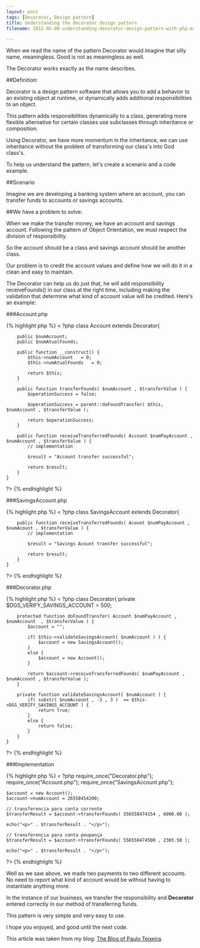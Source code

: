 ```yaml
---
layout: post
tags: [Decorator, Design pattern]
title: Understanding the decorator design pattern
filename: 2012-05-08-understanding-decorator-design-pattern-with-php.markdown

---
```

When we read the name of the pattern Decorator would imagine that silly name, meaningless. Good is not as meaningless as well.

The Decorator works exactly as the name describes.

##Definition:


Decorator is a design pattern software that allows you to add a behavior to an existing object at runtime, or dynamically adds additional responsibilities to an object.

This pattern adds responsibilities dynamically to a class, generating more flexible alternative for certain classes use subclasses through inheritance or composition.

Using Decorator, we have more momentum in the inheritance, we can use inheritance without the problem of transforming our class's into God class's.

To help us understand the pattern, let's create a scenario and a code example.

##Scenario


Imagine we are developing a banking system where an account, you can transfer funds to accounts or savings accounts.

##We have a problem to solve:


When we make the transfer money, we have an account and savings account. Following the pattern of Object Orientation, we must respect the division of responsibility.

So the account should be a class and savings account should be another class.

Our problem is to credit the account values ​​and define how we will do it in a clean and easy to maintain.

The Decorator can help us do just that, he will add responsibility receiveFounds() in our class at the right time, including making the validation that determine what kind of account value will be credited. Here's an example:

###Account.php

{% highlight php %}
< ?php
	class Account extends Decorator{

		public $numAccount;
		public $numAtualFounds;

		public function __construct() {
			$this->numAccount 	= 0;
			$this->numAtualFounds	= 0;

			return $this;
		}

		public function transferFounds( $numAccount , $transferValue ) {
			$operationSuccess = false;

			$operationSuccess = parent::doFoundTransfer( $this, $numAccount , $transferValue );

			return $operationSuccess;
		}

		public function receiveTransferredFounds( Account $numPayAccount , $numAccount , $transferValue ) {
			// implementation

			$result = "Account transfer successful";

			return $result;
		}
	}
?>
{% endhighlight %}

###SavingsAccount.php

{% highlight php %}
< ?php
	class SavingsAccount extends Decorator{

		public function receiveTransferredFounds( Acount $numPayAccount , $numAcount , $transferValue ) {
			// implementation

			$result = "Savings Acount transfer successful";

			return $result;
		}
	}
?>
{% endhighlight %}

###Decorator.php

{% highlight php %}
< ?php
	class Decorator{
		private $DGS_VERIFY_SAVINGS_ACCOUNT = 500;

		protected function doFoundTransfer( Account $numPayAccount , $numAccount  , $transferValue ) {
			$account = "";

			if( $this->validateSavingsAccount( $numAccount ) ) {
				$account = new SavingsAccount();
			}
			else {
				$account = new Account();
			}

			return $account->receiveTransferredFounds( $numPayAccount , $numAccount , $transferValue );
		}

		private function validateSavingsAccount( $numAccount ) {
			if( substr( $numAccount , -3 , 3 )  == $this->DGS_VERIFY_SAVINGS_ACCOUNT ) {
				return true;
			}
			else {
				return false;
			}
		}
	}
?>
{% endhighlight %}

###Implementation

{% highlight php %}
< ?php
	require_once("Decorator.php");
	require_once("Account.php");
	require_once("SavingsAccount.php");	

	$account = new Account();
	$account->numAccount = 26558454200;

	// transferencia para conta corrente
	$transferResult = $account->transferFounds( 556558474154 , 6000.00 );

	echo("<p>" . $transferResult . "</p>");

	// transferencia para conta poupança
	$transferResult = $account->transferFounds( 556558474500 , 2365.50 );

	echo("<p>" . $transferResult . "</p>");
?>
{% endhighlight %}

Well as we saw above, we made two payments to two different accounts. No need to report what kind of account would be without having to instantiate anything more.

In the instance of our business, we transfer the responsibility and <strong>Decorator</strong> entered correctly in our method of transferring funds.

This pattern is very simple and very easy to use.

I hope you enjoyed, and good until the next code.

This article was taken from my blog: [The Blog of Paulo Teixeira](http://www.pauloteixeira.blog.br/site/en/content/2012/05/understanding-decorator-design-pattern-with-php/).
